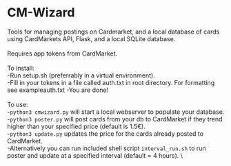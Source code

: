 # CM-Wizard
Tools for managing postings on Cardmarket, and a local database of cards using CardMarkets API, Flask, and a local SQLite database. \
\
Requires app tokens from CardMarket.\
\
To install:\
-Run setup.sh (preferrably in a virtual environment). \
-Fill in your tokens in a file called auth.txt in root directory. For formatting see exampleauth.txt
-You are done! \
\
To use:\
-```python3 cmwizard.py``` will start a local webserver to populate your database.\
-```python3 poster.py``` will post cards from your db to CardMarket if they trend higher than your specified price (default is 1.5€).\
-```python3 update.py``` updates the price for the cards already posted to CardMarket. \
-Alternatively you can run included shell script ```interval_run.sh``` to run poster and update at a specified interval (default = 4 hours). \
